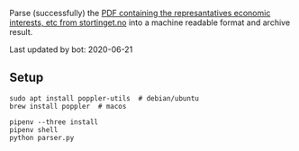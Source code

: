 Parse (successfully) the [PDF containing the represantatives economic interests, etc from stortinget.no](https://www.stortinget.no/no/Stortinget-og-demokratiet/Representantene/Okonomiske-interesser/) into a machine readable format and archive result.

Last updated by bot: 2020-06-21

## Setup
    sudo apt install poppler-utils  # debian/ubuntu
    brew install poppler  # macos

    pipenv --three install
    pipenv shell
    python parser.py
